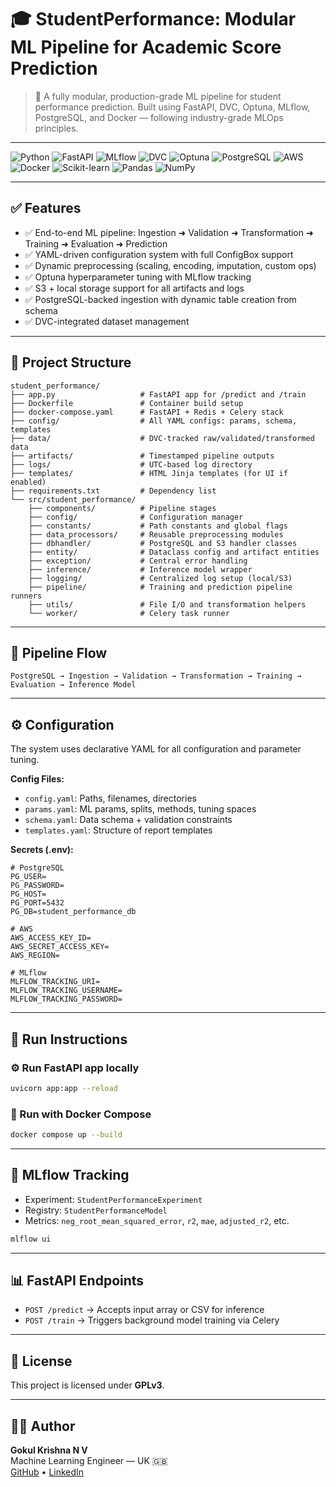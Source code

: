 # 🎓 StudentPerformance: Modular ML Pipeline for Academic Score Prediction

> 🚀 A fully modular, production-grade ML pipeline for student performance prediction. Built using FastAPI, DVC, Optuna, MLflow, PostgreSQL, and Docker — following industry-grade MLOps principles.

---

![Python](https://img.shields.io/badge/Python-3.10-blue?logo=python&logoColor=white)
![FastAPI](https://img.shields.io/badge/FastAPI-Backend-009688?logo=fastapi)
![MLflow](https://img.shields.io/badge/MLflow-Tracking-blue?logo=mlflow)
![DVC](https://img.shields.io/badge/DVC-Data_Versioning-purple?logo=dvc)
![Optuna](https://img.shields.io/badge/Optuna-HPO-orange?logo=optuna)
![PostgreSQL](https://img.shields.io/badge/PostgreSQL-Database-336791?logo=postgresql)
![AWS](https://img.shields.io/badge/AWS-S3-yellow?logo=amazonaws)
![Docker](https://img.shields.io/badge/Docker-Containerization-2496ED?logo=docker)
![Scikit-learn](https://img.shields.io/badge/Scikit--learn-Modeling-F7931E?logo=scikit-learn)
![Pandas](https://img.shields.io/badge/Pandas-Dataframe-150458?logo=pandas)
![NumPy](https://img.shields.io/badge/NumPy-Array-013243?logo=numpy)

---

## ✅ Features

* ✅ End-to-end ML pipeline: Ingestion ➜ Validation ➜ Transformation ➜ Training ➜ Evaluation ➜ Prediction
* ✅ YAML-driven configuration system with full ConfigBox support
* ✅ Dynamic preprocessing (scaling, encoding, imputation, custom ops)
* ✅ Optuna hyperparameter tuning with MLflow tracking
* ✅ S3 + local storage support for all artifacts and logs
* ✅ PostgreSQL-backed ingestion with dynamic table creation from schema
* ✅ DVC-integrated dataset management

---

## 📂 Project Structure

```text
student_performance/
├── app.py                   # FastAPI app for /predict and /train
├── Dockerfile               # Container build setup
├── docker-compose.yaml      # FastAPI + Redis + Celery stack
├── config/                  # All YAML configs: params, schema, templates
├── data/                    # DVC-tracked raw/validated/transformed data
├── artifacts/               # Timestamped pipeline outputs
├── logs/                    # UTC-based log directory
├── templates/               # HTML Jinja templates (for UI if enabled)
├── requirements.txt         # Dependency list
└── src/student_performance/
    ├── components/          # Pipeline stages
    ├── config/              # Configuration manager
    ├── constants/           # Path constants and global flags
    ├── data_processors/     # Reusable preprocessing modules
    ├── dbhandler/           # PostgreSQL and S3 handler classes
    ├── entity/              # Dataclass config and artifact entities
    ├── exception/           # Central error handling
    ├── inference/           # Inference model wrapper
    ├── logging/             # Centralized log setup (local/S3)
    ├── pipeline/            # Training and prediction pipeline runners
    ├── utils/               # File I/O and transformation helpers
    └── worker/              # Celery task runner
```

---

## 🔁 Pipeline Flow

```text
PostgreSQL → Ingestion → Validation → Transformation → Training → Evaluation → Inference Model
```

---

## ⚙️ Configuration

The system uses declarative YAML for all configuration and parameter tuning.

**Config Files:**
- `config.yaml`: Paths, filenames, directories
- `params.yaml`: ML params, splits, methods, tuning spaces
- `schema.yaml`: Data schema + validation constraints
- `templates.yaml`: Structure of report templates

**Secrets (.env):**
```dotenv
# PostgreSQL
PG_USER=
PG_PASSWORD=
PG_HOST=
PG_PORT=5432
PG_DB=student_performance_db

# AWS
AWS_ACCESS_KEY_ID=
AWS_SECRET_ACCESS_KEY=
AWS_REGION=

# MLflow
MLFLOW_TRACKING_URI=
MLFLOW_TRACKING_USERNAME=
MLFLOW_TRACKING_PASSWORD=
```

---

## 🧪 Run Instructions

### ⚙️ Run FastAPI app locally

```bash
uvicorn app:app --reload
```

### 🐳 Run with Docker Compose

```bash
docker compose up --build
```

---

## 🔬 MLflow Tracking

* Experiment: `StudentPerformanceExperiment`
* Registry: `StudentPerformanceModel`
* Metrics: `neg_root_mean_squared_error`, `r2`, `mae`, `adjusted_r2`, etc.

```bash
mlflow ui
```

---

## 📊 FastAPI Endpoints

- `POST /predict` → Accepts input array or CSV for inference
- `POST /train` → Triggers background model training via Celery

---

## 📜 License

This project is licensed under **GPLv3**.

---

## 👨‍💻 Author

**Gokul Krishna N V**  
Machine Learning Engineer — UK 🇬🇧  
[GitHub](https://github.com/megokul) • [LinkedIn](https://www.linkedin.com/in/nv-gokul-krishna)

